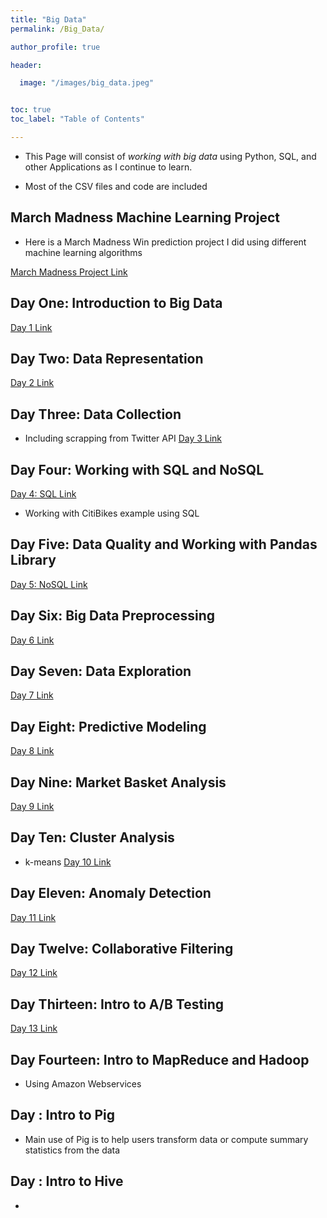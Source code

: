 ```yaml
---
title: "Big Data"
permalink: /Big_Data/

author_profile: true

header:

  image: "/images/big_data.jpeg"


toc: true
toc_label: "Table of Contents" 

---
```


* This Page will consist of *working with big data* using Python, SQL, and other Applications as I continue to learn.

* Most of the CSV files and code are included


## March Madness Machine Learning Project

* Here is a March Madness Win prediction project I did using different machine learning algorithms


[March Madness Project Link](https://devintheengineer.com/Big_Data/big_data/march_madness)


## Day One: Introduction to Big Data

[Day 1 Link](https://devintheengineer.com/Big_Data/big_data/day_1)


## Day Two: Data Representation

[Day 2 Link](https://devintheengineer.com/Big_Data/big_data/day_2)

## Day Three: Data Collection

* Including scrapping from Twitter API
[Day 3 Link](https://devintheengineer.com/Big_Data/big_data/day_3)


## Day Four: Working with SQL and NoSQL

[Day 4: SQL Link](https://devintheengineer.com/Big_Data/big_data/day_4)

* Working with CitiBikes example using SQL


## Day Five: Data Quality and Working with Pandas Library

[Day 5: NoSQL Link](https://devintheengineer.com/Big_Data/big_data/day_5)


## Day Six: Big Data Preprocessing

[Day 6 Link](https://devintheengineer.com/Big_Data/big_data/day_6)


## Day Seven: Data Exploration

[Day 7 Link](https://devintheengineer.com/Big_Data/big_data/day_7)


## Day Eight: Predictive Modeling

[Day 8 Link](https://devintheengineer.com/Big_Data/big_data/day_8)


## Day Nine: Market Basket Analysis

[Day 9 Link](https://devintheengineer.com/Big_Data/big_data/day_9)

## Day Ten: Cluster Analysis

* k-means
[Day 10 Link](https://devintheengineer.com/Big_Data/big_data/day_10)


## Day Eleven: Anomaly Detection

[Day 11 Link](https://devintheengineer.com/Big_Data/big_data/day_11)

## Day Twelve: Collaborative Filtering

[Day 12 Link](https://devintheengineer.com/Big_Data/big_data/day_12)


## Day Thirteen: Intro to A/B Testing

[Day 13 Link](https://devintheengineer.com/Big_Data/big_data/day_13)


## Day Fourteen: Intro to MapReduce and Hadoop

- Using Amazon Webservices

## Day : Intro to Pig

* Main use of Pig is to help users transform data or compute summary statistics from the data

## Day : Intro to Hive

* 


